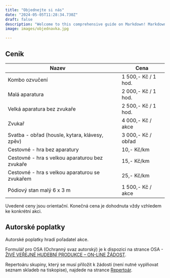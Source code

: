 ```yaml
---
title: "Objednejte si nás"
date: "2024-05-05T11:28:34.730Z"
draft: false
description: "Welcome to this comprehensive guide on Markdown! Markdown is a lightweight markup language that allows..."
image: images/objednavka.jpg

---
```


## Cenik

| Nazev                                          | &nbsp;&nbsp;&nbsp; | Cena                |
| ---------------------------------------------- | ---- | ------------------- |
| Kombo ozvučení                                 |      | 1 500,- Kč / 1 hod. |
| Malá aparatura                                 |      | 2 000,- Kč / 1 hod. |
| Velká aparatura bez zvukaře                    |      | 2 500,- Kč / 1 hod. |
| Zvukař                                         |      | 4 000,- Kč / akce   |
| Svatba - obřad (housle, kytara, klávesy, zpěv) |      | 3 000,- Kč / obřad  |
| Cestovné - hra bez aparatury                   |      | 10,- Kč/km          |
| Cestovné - hra s velkou aparaturou bez zvukaře |      | 15,- Kč/km          |
| Cestovné - hra s velkou aparaturou se zvukařem |      | 25,- Kč/km          |
| Pódiový stan malý 6 x 3 m                      |      | 1 500,- Kč / akce   |

Uvedené ceny jsou orientační. Konečná cena je dohodnuta vždy vzhledem ke konkrétní akci.

## Autorské poplatky

Autorské poplatky hradí pořadatel akce.

Formulář pro OSA (Ochranný svaz autorský) je k dispozici na strance OSA -  [ŽIVÉ VEŘEJNÉ HUDEBNÍ PRODUKCE – ON-LINE ŽÁDOST](https://forms.osa.cz/forms/LicencniSmlouvaZiveVerejneHudebniProdukce.aspx).

Repertoáru skupiny, který se musí přiložit k žádosti (není nutné vyplňovat seznam skladeb na tiskopise), najdede na strance [Repertoár](/blog/repertoar/).


